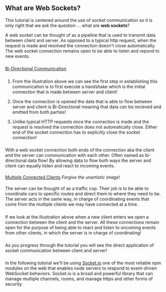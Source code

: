 ## What are Web Sockets?

This tutorial is centered around the use of socket communication so it is only right that we ask the question ... what are **web sockets**?

A web socket can be thought of as a pipeline that is used to transmit data between client and server. As opposed to a typical http request, when the request is made and resolved the connection doesn't close automatically. The web socket connection remains open to be able to listen and repond to new events.
#####
[Bi-Directional Communication](./assets/WebSockets-Diagram.png)
#####
1. From the illustration above we can see the first step in establishing this communication is to first execute a handshake which is the initial connection that is made between server and client!

2. Once the connection is opened the data that is able to flow between server and client is Bi-Directional meaning that data can be recieved and emitted from both parties!

3. Unlike typical HTTP requests once the connection is made and the request is resolved the connection does not automatically close. Either end of the socket connection has to explicitly close the socket connection!
#####
With a web socket connection both ends of the connection aka the client and the server can communication with each other. Often named as bi-directional data flow! By allowing data to flow both ways the server and client can equally listen and react to incoming events.
#### 
[Multiple Connected Clients](./assets/ConnectedClients.jpg)
_Forgive the unartistic image!_
####
The server can be thought of as a traffic cop. Their job is to be able to coordinate cars to specific routes and direct them to where they need to be. The server acts in the same way, in charge of coordinating events that come from the multiple clients we may have connected at a time.
#####
If we look at the illustration above when a new client enters we open a connection between the client and the server. All these connections remain open for the purpose of being able to react and listen to oncoming events from other clients, in which the server is in charge of coordinating!
#####
As you progress through the tutorial you will see the direct application of socket communication between client and server!
#####
In the following tutorial we'll be using [Socket.io](https://socket.io/) one of the most reliable npm modules on the web that enables node servers to respond to event-driven WebSocket behaviors. Socket.io is a broad and powerful library that can manage multiple channels, rooms, and manage https and other forms of security. 